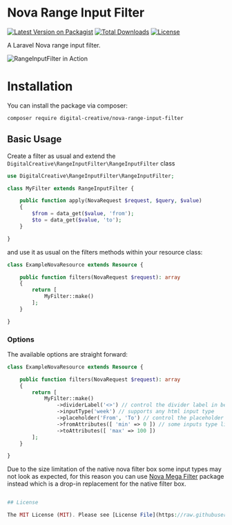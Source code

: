 # Nova Range Input Filter

[![Latest Version on Packagist](https://img.shields.io/packagist/v/digital-creative/nova-range-input-filter)](https://packagist.org/packages/digital-creative/nova-range-input-filter)
[![Total Downloads](https://img.shields.io/packagist/dt/digital-creative/nova-range-input-filter)](https://packagist.org/packages/digital-creative/nova-range-input-filter)
[![License](https://img.shields.io/packagist/l/digital-creative/nova-range-input-filter)](https://github.com/dcasia/nova-range-input-filter/blob/master/LICENSE)

A Laravel Nova range input filter.

<picture>
  <source media="(prefers-color-scheme: dark)" srcset="https://raw.githubusercontent.com/dcasia/nova-range-input/nova-4-clean-up/screenshots/dark.png">
  <img alt="RangeInputFilter in Action" src="https://raw.githubusercontent.com/dcasia/nova-range-input/nova-4-clean-up/screenshots/light/light.png">
</picture>

# Installation

You can install the package via composer:

```
composer require digital-creative/nova-range-input-filter
```

## Basic Usage

Create a filter as usual and extend the `DigitalCreative\RangeInputFilter\RangeInputFilter` class

```php
use DigitalCreative\RangeInputFilter\RangeInputFilter;

class MyFilter extends RangeInputFilter {

    public function apply(NovaRequest $request, $query, $value)
    {
        $from = data_get($value, 'from');
        $to = data_get($value, 'to');
    }

}
```

and use it as usual on the filters methods within your resource class:

```php
class ExampleNovaResource extends Resource {

    public function filters(NovaRequest $request): array
    {
        return [
            MyFilter::make()
        ];
    }

}
```

### Options

The available options are straight forward:

```php
class ExampleNovaResource extends Resource {

    public function filters(NovaRequest $request): array
    {
        return [
            MyFilter::make()
                ->dividerLabel('<>') // control the divider label in between the inputs
                ->inputType('week') // supports any html input type
                ->placeholder('From', 'To') // control the placeholder of the inputs
                ->fromAttributes([ 'min' => 0 ]) // some inputs type like number accepts more attributes like min/max/step etc..
                ->toAttributes([ 'max' => 100 ]) 
        ];
    }

}
```

Due to the size limitation of the native nova filter box some input types may not look as expected, for this reason you can
use [Nova Mega Filter](https://github.com/dcasia/nova-mega-filter) package instead which is a drop-in replacement for the native filter box.

```php

## License

The MIT License (MIT). Please see [License File](https://raw.githubusercontent.com/dcasia/nova-range-input-filter/master/LICENSE) for more information.
